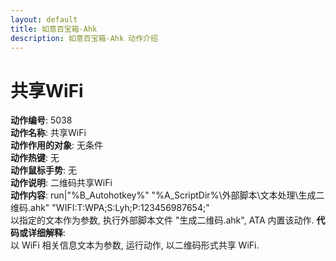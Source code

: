 ```yaml
---
layout: default
title: 如意百宝箱-Ahk
description: 如意百宝箱-Ahk 动作介绍
---
```


# [](#header-2) 共享WiFi
**动作编号**: 5038  
**动作名称**: 共享WiFi  
**动作作用的对象**: 无条件  
**动作热键**: 无  
**动作鼠标手势**: 无  
**动作说明**: 二维码共享WiFi  
**动作内容**: run|"%B_Autohotkey%" "%A_ScriptDir%\外部脚本\文本处理\生成二维码.ahk" "WIFI:T:WPA;S:Lyh;P:123456987654;"  
以指定的文本作为参数, 执行外部脚本文件 "生成二维码.ahk", ATA 内置该动作.
**代码或详细解释**:  
以 WiFi 相关信息文本为参数, 运行动作, 以二维码形式共享 WiFi.  